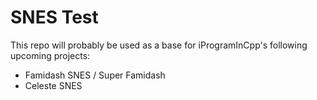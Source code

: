 # SNES Test

This repo will probably be used as a base for iProgramInCpp's following upcoming projects:
- Famidash SNES / Super Famidash
- Celeste SNES

